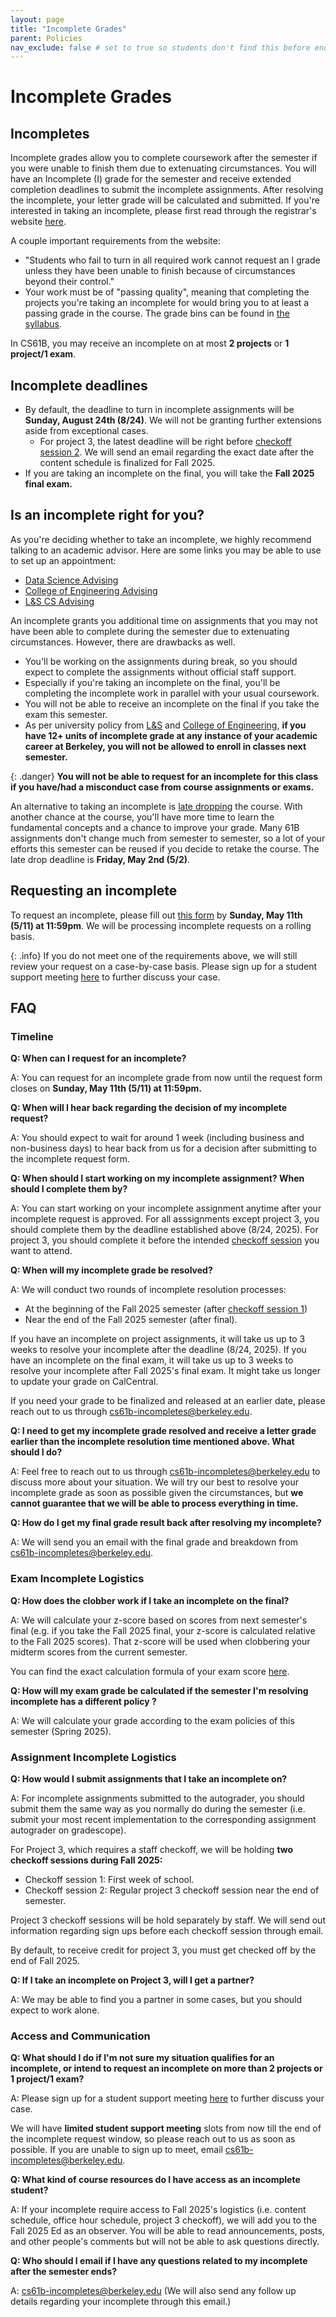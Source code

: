 ```yaml
---
layout: page
title: "Incomplete Grades"
parent: Policies
nav_exclude: false # set to true so students don't find this before end of semester ~peyrin
---
```


# Incomplete Grades

## Incompletes

Incomplete grades allow you to complete coursework after the semester if you were unable to finish them due to extenuating circumstances. You will have an Incomplete (I) grade for the semester and receive extended completion deadlines to submit the incomplete assignments. After resolving the incomplete, your letter grade will be calculated and submitted. If you're interested in taking an incomplete, please first read through the registrar's website [here](https://registrar.berkeley.edu/faculty-staff/grading/incomplete-grades/).

A couple important requirements from the website:

- "Students who fail to turn in all required work cannot request an I grade unless they have been unable to finish because of circumstances beyond their control."
- Your work must be of "passing quality", meaning that completing the projects you're taking an incomplete for would bring you to at least a passing grade in the course. The grade bins can be found in [the syllabus](/policies#grades).

In CS61B, you may receive an incomplete on at most **2 projects** or **1 project/1 exam**.

## Incomplete deadlines

- By default, the deadline to turn in incomplete assignments will be **Sunday, August 24th (8/24)**. We will not be granting further extensions aside from exceptional cases.
    - For project 3, the latest deadline will be right before [checkoff session 2](#assignment-incomplete-logistics). We will send an email regarding the exact date after the content schedule is finalized for Fall 2025. 
- If you are taking an incomplete on the final, you will take the **Fall 2025 final exam.**

## Is an incomplete right for you?

As you're deciding whether to take an incomplete, we highly recommend talking to an academic advisor. Here are some links you may be able to use to set up an appointment:

- [Data Science Advising](https://engineering.berkeley.edu/students/advising-counseling/ess-advising/)
- [College of Engineering Advising](https://engineering.berkeley.edu/students/advising-counseling/ess-advising/)
- [L&S CS Advising](https://eecs.berkeley.edu/resources/undergrads/cs/advising)

An incomplete grants you additional time on assignments that you may not have been able to complete during the semester due to extenuating circumstances. However, there are drawbacks as well.

- You'll be working on the assignments during break, so you should expect to complete the assignments without official staff support.
- Especially if you're taking an incomplete on the final, you'll be completing the incomplete work in parallel with your usual coursework.
- You will not be able to receive an incomplete on the final if you take the exam this semester. 
- As per university policy from [L&S](https://lsadvising.berkeley.edu/policies/incomplete-grades) and [College of Engineering](https://engineering.berkeley.edu/students/undergraduate-guide/policies-procedures/grades/), **if you have 12+ units of incomplete grade at any instance of your academic career at Berkeley, you will not be allowed to enroll in classes next semester.**

{: .danger}
**You will not be able to request for an incomplete for this class if you have/had a misconduct case from course assignments or exams.**

An alternative to taking an incomplete is [late dropping](https://lsadvising.berkeley.edu/policies/late-change-class-schedule) the course. With another chance at the course, you'll have more time to learn the fundamental concepts and a chance to improve your grade. Many 61B assignments don't change much from semester to semester, so a lot of your efforts this semester can be reused if you decide to retake the course. The late drop deadline is **Friday, May 2nd (5/2)**.

## Requesting an incomplete

To request an incomplete, please fill out [this form](https://forms.gle/CpchZxBEEy9PRQ1q6) by **Sunday, May 11th (5/11) at 11:59pm**. We will be processing incomplete requests on a rolling basis.

{: .info}
If you do not meet one of the requirements above, we will still review your request on a case-by-case basis. Please sign up for a student support meeting [here]({{site.links.student_support_meetings}}) to further discuss your case. 

## FAQ

### Timeline
**Q: When can I request for an incomplete?**

A: You can request for an incomplete grade from now until the request form closes on **Sunday, May 11th (5/11) at 11:59pm.**

**Q: When will I hear back regarding the decision of my incomplete request?**

A: You should expect to wait for around 1 week (including business and non-business days) to hear back from us for a decision after submitting to the incomplete request form. 

**Q: When should I start working on my incomplete assignment? When should I complete them by?**

A: You can start working on your incomplete assignment anytime after your incomplete request is approved. For all asssignments except project 3, you should complete them by the deadline established above (8/24, 2025). For project 3, you should complete it before the intended [checkoff session](#assignment-incomplete-logistics) you want to attend.

**Q: When will my incomplete grade be resolved?**

A: We will conduct two rounds of incomplete resolution processes:
- At the beginning of the Fall 2025 semester (after [checkoff session 1](#assignment-incomplete-logistics))
- Near the end of the Fall 2025 semester (after final).

If you have an incomplete on project assignments, it will take us up to 3 weeks to resolve your incomplete after the deadline (8/24, 2025). If you have an incomplete on the final exam, it will take us up to 3 weeks to resolve your incomplete after Fall 2025's final exam. It might take us longer to update your grade on CalCentral. 

If you need your grade to be finalized and released at an earlier date, please reach out to us through cs61b-incompletes@berkeley.edu. 

**Q: I need to get my incomplete grade resolved and receive a letter grade earlier than the incomplete resolution time mentioned above. What should I do?**

A: Feel free to reach out to us through cs61b-incompletes@berkeley.edu to discuss more about your situation. We will try our best to resolve your incomplete grade as soon as possible given the circumstances, but **we cannot guarantee that we will be able to process everything in time.**

**Q: How do I get my final grade result back after resolving my incomplete?**

A: We will send you an email with the final grade and breakdown from cs61b-incompletes@berkeley.edu. 

### Exam Incomplete Logistics
**Q: How does the clobber work if I take an incomplete on the final?**

A: We will calculate your z-score based on scores from next semester's final (e.g. if you take the Fall 2025 final, your z-score is calculated relative to the Fall 2025 scores). That z-score will be used when clobbering your midterm scores from the current semester.

You can find the exact calculation formula of your exam score [here](/policies/exams/index.md#exam-score-computation-formula).

**Q: How will my exam grade be calculated if the semester I'm resolving incomplete has a different policy ?**

A: We will calculate your grade according to the exam policies of this semester (Spring 2025). 

### Assignment Incomplete Logistics

**Q: How would I submit assignments that I take an incomplete on?**

A: For incomplete assignments submitted to the autograder, you should submit them the same way as you normally do during the semester (i.e. submit your most recent implementation to the corresponding assignment autograder on gradescope).

For Project 3, which requires a staff checkoff, we will be holding **two checkoff sessions during Fall 2025:**  
- Checkoff session 1: First week of school. 
- Checkoff session 2: Regular project 3 checkoff session near the end of semester.

Project 3 checkoff sessions will be hold separately by staff. We will send out information regarding sign ups before each checkoff session through email. 

By default, to receive credit for project 3, you must get checked off by the end of Fall 2025. 

**Q: If I take an incomplete on Project 3, will I get a partner?**

A: We may be able to find you a partner in some cases, but you should expect to work alone.

### Access and Communication 

**Q: What should I do if I'm not sure my situation qualifies for an incomplete, or intend to request an incomplete on more than 2 projects or 1 project/1 exam?**

A: Please sign up for a student support meeting [here]({{site.links.student_support_meetings}}) to further discuss your case. 

We will have **limited student support meeting** slots from now till the end of the incomplete request window, so please reach out to us as soon as possible. If you are unable to sign up to meet, email cs61b-incompletes@berkeley.edu. 

**Q: What kind of course resources do I have access as an incomplete student?**

A: If your incomplete require access to Fall 2025's logistics (i.e. content schedule, office hour schedule, project 3 checkoff), we will add you to the Fall 2025 Ed as an observer. You will be able to read announcements, posts, and other people's comments but will not be able to ask questions directly. 

**Q: Who should I email if I have any questions related to my incomplete after the semester ends?**

A: cs61b-incompletes@berkeley.edu (We will also send any follow up details regarding your incomplete through this email.)


